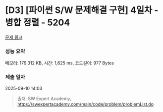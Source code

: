 # [D3] [파이썬 S/W 문제해결 구현] 4일차 - 병합 정렬 - 5204 

[문제 링크](https://swexpertacademy.com/main/code/problem/problemDetail.do?contestProbId=AWT-Pu3acjYDFAVT) 

### 성능 요약

메모리: 179,312 KB, 시간: 1,625 ms, 코드길이: 977 Bytes

### 제출 일자

2025-09-10 14:03



> 출처: SW Expert Academy, https://swexpertacademy.com/main/code/problem/problemList.do